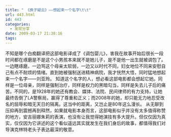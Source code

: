 ```yaml
---
title: " 《换子疑云》——想起来一个名字\t\t"
url: 443.html
id: 443
categories:
  - 发现分享
date: 2009-03-17 21:38:16
tags:
---
```


不知是哪个白痴翻译把这部电影译成了《调包婴儿》，害我在故事开始后很长一段时间都在琢磨是不是这个小男孩本来就不是她儿子，是不是他一出生就被调包了。一边瞎琢磨，一边骂这个母亲太软弱，一边又以时代不同，妇女地位不同来安慰自己有点不耐烦的情绪。直到她被强制送进精神病院，我才恍然大悟，同时猛地想起来一个名字——刘亚玲。 知道这个名字的人，想必看这部电影都会想起它她。同样是一位母亲，同样是强制治疗，同样是权力的黑暗勾当，同样是失去儿子后的痛苦。不同的，是1928年的她还有教会、媒体、法院、民间律师的有力支持，让她最终告倒了LA警察局，赢得了尊重和正义；而2008年的她，却只能无力地忍受改名的屈辱和暗无天日的隔离。这当中的距离，又岂止是80年这么漫长。 从无聊到压抑再到震撼再到释然，如果就电影本身而言，这部电影似乎并没有太多值得称赞的地方，安吉丽娜朱莉的表演，也没有让我觉得她演技有多大提升。但仅仅因为真实，仅仅因为它讲述的这个看似遥远其实就发生在我们身后的故事，都值得我们对导演克林特老头子表达最深的敬意。